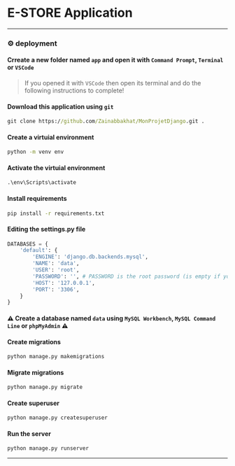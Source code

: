 # E-STORE Application


---

### :gear: deployment

#### Crreate a new folder named `app` and open it with `Command Prompt`, `Terminal` or `VSCode`

> If you opened it with `VSCode` then open its terminal and do the following instructions to complete!

#### Download this application using `git`

```cmd
git clone https://github.com/Zainabbakhat/MonProjetDjango.git .
```

#### Create a virtuial environment

```cmd
python -m venv env
```

#### Activate the virtuial environment

```cmd
.\env\Scripts\activate
```

#### Install requirements

```cmd
pip install -r requirements.txt 
```

#### Editing the settings.py file

```python
DATABASES = {
    'default': {
        'ENGINE': 'django.db.backends.mysql',
        'NAME': 'data',
        'USER': 'root',
        'PASSWORD': '', # PASSWORD is the root password (is empty if your root doesn't have a password)
        'HOST': '127.0.0.1',
        'PORT': '3306',
    }
}
```
#### :warning: Create a database named `data` using `MySQL Workbench`, `MySQL Command Line` or `phpMyAdmin` :warning:

#### Create migrations

```cmd
python manage.py makemigrations
```

#### Migrate migrations

```cmd
python manage.py migrate
```

#### Create superuser

```cmd
python manage.py createsuperuser
```

#### Run the server

```cmd
python manage.py runserver
```

---
